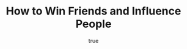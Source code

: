 ---
title: "How to Win Friends and Influence People"
bookCover: "/assets/book-covers/how-to-win-friends-and-influence-people.jpg"
slug: "how-to-win-friends-and-influence-people"
bookAuthor: "Dale Carnegie"
rating: 10
amazonLink: ""
author:
  name: Rico Trebeljahr
  picture: "/assets/blog/profile.jpeg"
---